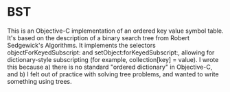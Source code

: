 BST
===
This is an Objective-C implementation of an ordered key value symbol table. It's based on the description of a binary search tree from Robert Sedgewick's Algorithms. It implements the selectors objectForKeyedSubscript: and setObject:forKeyedSubscript:, allowing for dictionary-style subscripting (for example, collection[key] = value). I wrote this because a) there is no standard "ordered dictionary" in Objective-C, and b) I felt out of practice with solving tree problems, and wanted to write something using trees.
